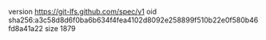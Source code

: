 version https://git-lfs.github.com/spec/v1
oid sha256:a3c58d8d6f0ba6b634f4fea4102d8092e258899f510b22e0f580b46fd8a41a22
size 1879
